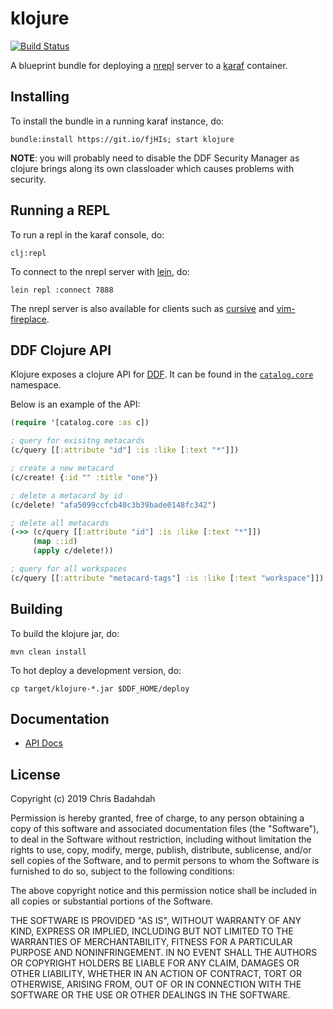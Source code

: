 # klojure

[![Build Status](https://travis-ci.org/djblue/klojure.svg?branch=master)](https://travis-ci.org/djblue/klojure)

A blueprint bundle for deploying a
[nrepl](https://nrepl.org/nrepl/0.6.0/index.html) server to a
[karaf](https://karaf.apache.org/) container.

## Installing

To install the bundle in a running karaf instance, do:

    bundle:install https://git.io/fjHIs; start klojure

**NOTE**: you will probably need to disable the DDF Security Manager as
clojure brings along its own classloader which causes problems with
security.

## Running a REPL

To run a repl in the karaf console, do:

    clj:repl

To connect to the nrepl server with [lein](https://leiningen.org/), do:

    lein repl :connect 7888

The nrepl server is also available for clients such as
[cursive](https://cursive-ide.com/) and
[vim-fireplace](https://github.com/tpope/vim-fireplace).

## DDF Clojure API

Klojure exposes a clojure API for [DDF](https://github.com/codice/ddf). It
can be found in the [`catalog.core`](src/main/clojure/catalog/core.clj)
namespace.

Below is an example of the API:

```clojure
(require '[catalog.core :as c])

; query for exisitng metacards
(c/query [[:attribute "id"] :is :like [:text "*"]])

; create a new metacard
(c/create! {:id "" :title "one"})

; delete a metacard by id
(c/delete! "afa5099ccfcb40c3b39bade0148fc342")

; delete all metacards
(->> (c/query [[:attribute "id"] :is :like [:text "*"]])
     (map ::id)
     (apply c/delete!))

; query for all workspaces
(c/query [[:attribute "metacard-tags"] :is :like [:text "workspace"]])
```

## Building

To build the klojure jar, do:

    mvn clean install

To hot deploy a development version, do:

    cp target/klojure-*.jar $DDF_HOME/deploy

## Documentation

 * [API Docs](http://djblue.github.io/klojure/)

## License

Copyright (c) 2019 Chris Badahdah

Permission is hereby granted, free of charge, to any person obtaining a
copy of this software and associated documentation files (the "Software"),
to deal in the Software without restriction, including without limitation
the rights to use, copy, modify, merge, publish, distribute, sublicense,
and/or sell copies of the Software, and to permit persons to whom the
Software is furnished to do so, subject to the following conditions:

The above copyright notice and this permission notice shall be included in
all copies or substantial portions of the Software.

THE SOFTWARE IS PROVIDED "AS IS", WITHOUT WARRANTY OF ANY KIND, EXPRESS OR
IMPLIED, INCLUDING BUT NOT LIMITED TO THE WARRANTIES OF MERCHANTABILITY,
FITNESS FOR A PARTICULAR PURPOSE AND NONINFRINGEMENT. IN NO EVENT SHALL
THE AUTHORS OR COPYRIGHT HOLDERS BE LIABLE FOR ANY CLAIM, DAMAGES OR OTHER
LIABILITY, WHETHER IN AN ACTION OF CONTRACT, TORT OR OTHERWISE, ARISING
FROM, OUT OF OR IN CONNECTION WITH THE SOFTWARE OR THE USE OR OTHER
DEALINGS IN THE SOFTWARE.


